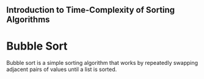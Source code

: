 ## Introduction to Time-Complexity of Sorting Algorithms ##

# Bubble Sort #

Bubble sort is a simple sorting algorithm that works by repeatedly swapping adjacent pairs of values until a list is sorted.
